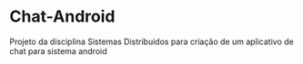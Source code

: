 # Chat-Android
Projeto da disciplina Sistemas Distribuidos para criação de um aplicativo de chat para sistema android
